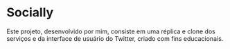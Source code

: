 # Socially
Este projeto, desenvolvido por mim, consiste em uma réplica e clone dos serviços e da interface de usuário do Twitter, criado com fins educacionais.
